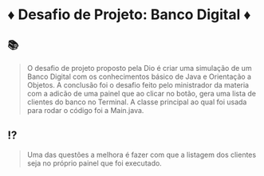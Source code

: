 # :diamonds: Desafio de Projeto: Banco Digital :diamonds:

## :books:
> O desafio de projeto proposto pela Dio é criar uma simulação de um Banco Digital com os conhecimentos básico de Java e Orientação a Objetos.
> A conclusão foi o desafio feito pelo ministrador da materia com a adicão de uma painel que ao clicar no botão, gera uma lista de clientes do banco no Terminal.
> A classe principal ao qual foi usada para rodar o código foi a Main.java.

## :interrobang:
> Uma das questões a melhora é fazer com que a listagem dos clientes seja no próprio painel que foi executado.
